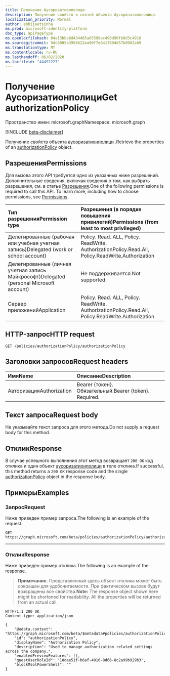 ```yaml
---
title: Получение Аусоризатионполици
description: Получение свойств и связей объекта Аусоризатионполици.
localization_priority: Normal
author: abhijeetsinha
ms.prod: microsoft-identity-platform
doc_type: apiPageType
ms.openlocfilehash: 04a13bba8d434465a65598ec490d96fb8d3c4916
ms.sourcegitcommit: 94c8985a3956622ea90f7e641f894d57b0982eb9
ms.translationtype: MT
ms.contentlocale: ru-RU
ms.lasthandoff: 06/02/2020
ms.locfileid: "44492227"
---
```

# <a name="get-authorizationpolicy"></a><span data-ttu-id="19ead-103">Получение Аусоризатионполици</span><span class="sxs-lookup"><span data-stu-id="19ead-103">Get authorizationPolicy</span></span>

<span data-ttu-id="19ead-104">Пространство имен: microsoft.graph</span><span class="sxs-lookup"><span data-stu-id="19ead-104">Namespace: microsoft.graph</span></span>

[!INCLUDE [beta-disclaimer](../../includes/beta-disclaimer.md)]

<span data-ttu-id="19ead-105">Получение свойств объекта [аусоризатионполици](../resources/authorizationpolicy.md) .</span><span class="sxs-lookup"><span data-stu-id="19ead-105">Retrieve the properties of an [authorizationPolicy](../resources/authorizationpolicy.md) object.</span></span>

## <a name="permissions"></a><span data-ttu-id="19ead-106">Разрешения</span><span class="sxs-lookup"><span data-stu-id="19ead-106">Permissions</span></span>

<span data-ttu-id="19ead-p101">Для вызова этого API требуется одно из указанных ниже разрешений. Дополнительные сведения, включая сведения о том, как выбрать разрешения, см. в статье [Разрешения](/graph/permissions-reference).</span><span class="sxs-lookup"><span data-stu-id="19ead-p101">One of the following permissions is required to call this API. To learn more, including how to choose permissions, see [Permissions](/graph/permissions-reference).</span></span>

| <span data-ttu-id="19ead-109">Тип разрешения</span><span class="sxs-lookup"><span data-stu-id="19ead-109">Permission type</span></span>                        | <span data-ttu-id="19ead-110">Разрешения (в порядке повышения привилегий)</span><span class="sxs-lookup"><span data-stu-id="19ead-110">Permissions (from least to most privileged)</span></span> |
|:---------------------------------------|:--------------------------------------------|
| <span data-ttu-id="19ead-111">Делегированные (рабочая или учебная учетная запись)</span><span class="sxs-lookup"><span data-stu-id="19ead-111">Delegated (work or school account)</span></span>     | <span data-ttu-id="19ead-112">Policy. Read. ALL, Policy. ReadWrite. Authorization</span><span class="sxs-lookup"><span data-stu-id="19ead-112">Policy.Read.All, Policy.ReadWrite.Authorization</span></span> |
| <span data-ttu-id="19ead-113">Делегированные (личная учетная запись Майкрософт)</span><span class="sxs-lookup"><span data-stu-id="19ead-113">Delegated (personal Microsoft account)</span></span> | <span data-ttu-id="19ead-114">Не поддерживается.</span><span class="sxs-lookup"><span data-stu-id="19ead-114">Not supported.</span></span> |
| <span data-ttu-id="19ead-115">Сервер приложений</span><span class="sxs-lookup"><span data-stu-id="19ead-115">Application</span></span>                            | <span data-ttu-id="19ead-116">Policy. Read. ALL, Policy. ReadWrite. Authorization</span><span class="sxs-lookup"><span data-stu-id="19ead-116">Policy.Read.All, Policy.ReadWrite.Authorization</span></span> |

## <a name="http-request"></a><span data-ttu-id="19ead-117">HTTP-запрос</span><span class="sxs-lookup"><span data-stu-id="19ead-117">HTTP request</span></span>

<!-- { "blockType": "ignored" } -->

```http
GET /policies/authorizationPolicy/authorizationPolicy
```

## <a name="request-headers"></a><span data-ttu-id="19ead-118">Заголовки запросов</span><span class="sxs-lookup"><span data-stu-id="19ead-118">Request headers</span></span>

| <span data-ttu-id="19ead-119">Имя</span><span class="sxs-lookup"><span data-stu-id="19ead-119">Name</span></span>      |<span data-ttu-id="19ead-120">Описание</span><span class="sxs-lookup"><span data-stu-id="19ead-120">Description</span></span>|
|:----------|:----------|
| <span data-ttu-id="19ead-121">Авторизация</span><span class="sxs-lookup"><span data-stu-id="19ead-121">Authorization</span></span> | <span data-ttu-id="19ead-p102">Bearer {токен}. Обязательный.</span><span class="sxs-lookup"><span data-stu-id="19ead-p102">Bearer {token}. Required.</span></span> |

## <a name="request-body"></a><span data-ttu-id="19ead-124">Текст запроса</span><span class="sxs-lookup"><span data-stu-id="19ead-124">Request body</span></span>

<span data-ttu-id="19ead-125">Не указывайте текст запроса для этого метода.</span><span class="sxs-lookup"><span data-stu-id="19ead-125">Do not supply a request body for this method.</span></span>

## <a name="response"></a><span data-ttu-id="19ead-126">Отклик</span><span class="sxs-lookup"><span data-stu-id="19ead-126">Response</span></span>

<span data-ttu-id="19ead-127">В случае успешного выполнения этот метод возвращает `200 OK` код отклика и один объект [аусоризатионполици](../resources/authorizationpolicy.md) в теле отклика.</span><span class="sxs-lookup"><span data-stu-id="19ead-127">If successful, this method returns a `200 OK` response code and the single [authorizationPolicy](../resources/authorizationpolicy.md) object in the response body.</span></span>

## <a name="examples"></a><span data-ttu-id="19ead-128">Примеры</span><span class="sxs-lookup"><span data-stu-id="19ead-128">Examples</span></span>

### <a name="request"></a><span data-ttu-id="19ead-129">Запрос</span><span class="sxs-lookup"><span data-stu-id="19ead-129">Request</span></span>

<span data-ttu-id="19ead-130">Ниже приведен пример запроса.</span><span class="sxs-lookup"><span data-stu-id="19ead-130">The following is an example of the request.</span></span>

```msgraph-interactive
GET https://graph.microsoft.com/beta/policies/authorizationPolicy/authorizationPolicy
```
---

### <a name="response"></a><span data-ttu-id="19ead-131">Отклик</span><span class="sxs-lookup"><span data-stu-id="19ead-131">Response</span></span>

<span data-ttu-id="19ead-132">Ниже приведен пример отклика.</span><span class="sxs-lookup"><span data-stu-id="19ead-132">The following is an example of the response.</span></span>

> <span data-ttu-id="19ead-p103">**Примечание.** Представленный здесь объект отклика может быть сокращен для удобочитаемости. При фактическом вызове будут возвращены все свойства.</span><span class="sxs-lookup"><span data-stu-id="19ead-p103">**Note:** The response object shown here might be shortened for readability. All the properties will be returned from an actual call.</span></span>

<!-- {
  "blockType": "response",
  "truncated": true,
  "@odata.type": "microsoft.graph.authorizationPolicy"
} -->

```http
HTTP/1.1 200 OK
Content-type: application/json

{
    "@odata.context": "https://graph.microsoft.com/beta/$metadata#policies/authorizationPolicy/$entity",
    "id": "authorizationPolicy",
    "displayName": "Authorization Policy",
    "description": "Used to manage authorization related settings across the company.",
    "enabledPreviewFeatures": [],
    "guestUserRoleId": "10dae51f-b6af-4016-8d66-8c2a99b929b3",
    "blockMsolPowerShell": ""
}
```
